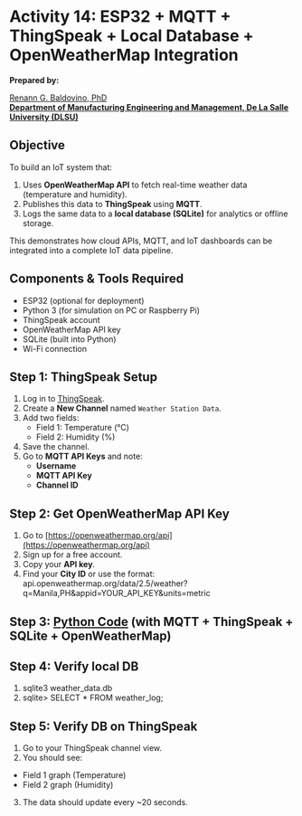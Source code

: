 # Activity 14: ESP32 + MQTT + ThingSpeak + Local Database + OpenWeatherMap Integration

**Prepared by:**  

[Renann G. Baldovino, PhD](https://www.dlsu.edu.ph/colleges/gcoe/academic-departments/manufacturing-engineering-management/faculty-profile/renann-baldovino/)  
**[Department of Manufacturing Engineering and Management, De La Salle University (DLSU)](https://www.dlsu.edu.ph/colleges/gcoe/academic-departments/manufacturing-engineering-management/)**

## Objective
To build an IoT system that:
1. Uses **OpenWeatherMap API** to fetch real-time weather data (temperature and humidity).  
2. Publishes this data to **ThingSpeak** using **MQTT**.  
3. Logs the same data to a **local database (SQLite)** for analytics or offline storage.

This demonstrates how cloud APIs, MQTT, and IoT dashboards can be integrated into a complete IoT data pipeline.

## Components & Tools Required
- ESP32 (optional for deployment)
- Python 3 (for simulation on PC or Raspberry Pi)
- ThingSpeak account
- OpenWeatherMap API key
- SQLite (built into Python)
- Wi-Fi connection

## Step 1: ThingSpeak Setup
1. Log in to [ThingSpeak](https://thingspeak.com/).  
2. Create a **New Channel** named `Weather Station Data`.  
3. Add two fields:
   - Field 1: Temperature (°C)
   - Field 2: Humidity (%)
4. Save the channel.  
5. Go to **MQTT API Keys** and note:
   - **Username**
   - **MQTT API Key**
   - **Channel ID**

## Step 2: Get OpenWeatherMap API Key
1. Go to [https://openweathermap.org/api](https://openweathermap.org/api)
2. Sign up for a free account.
3. Copy your **API key**.
4. Find your **City ID** or use the format: api.openweathermap.org/data/2.5/weather?q=Manila,PH&appid=YOUR_API_KEY&units=metric

## Step 3: [Python Code](https://raw.githubusercontent.com/rgbaldov/iot/refs/heads/main/activity14.py) (with MQTT + ThingSpeak + SQLite + OpenWeatherMap)

## Step 4: Verify local DB
1. sqlite3 weather_data.db
2. sqlite> SELECT * FROM weather_log;

## Step 5: Verify DB on ThingSpeak
1. Go to your ThingSpeak channel view.
2. You should see:
  - Field 1 graph (Temperature)
  - Field 2 graph (Humidity)
3. The data should update every ~20 seconds.

